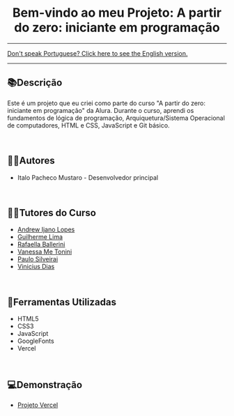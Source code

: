 <div align="center">
<h1>Bem-vindo ao meu Projeto: A partir do zero: iniciante em programação</h1> 
</div>

<hr>
<a href="https://github.com/ItaloPachecoMustaro/Alura-AluraMid-Project/blob/main/README-EN.md">Don't speak Portuguese? Click here to see the English version.</a>
<hr>

## 📚Descrição

Este é um projeto que eu criei como parte do curso "A partir do zero: iniciante em programação" da Alura. Durante o curso, aprendi os fundamentos de lógica de programação, Arquiquetura/Sistema Operacional de computadores, HTML e CSS, JavaScript e Git básico.

<br>

## 🧑‍💻Autores

- Italo Pacheco Mustaro - Desenvolvedor principal

<br>

## 👨‍🏫Tutores do Curso

- [Andrew Ijano Lopes](https://github.com/AndrewIjano)
- [Guilherme Lima](https://www.linkedin.com/in/guilherme-lima-458925178)
- [Rafaella Ballerini](https://github.com/rafaballerini)
- [Vanessa Me Tonini](https://github.com/vanessametonini)
- [Paulo Silveirai](https://www.linkedin.com/in/paulosilveira/)
- [Vinicius Dias](https://github.com/cviniciussdias)

<br>

## 🔧Ferramentas Utilizadas

- HTML5
- CSS3
- JavaScript
- GoogleFonts
- Vercel

<br>

## 💻Demonstração

- [Projeto Vercel](https://alura-alura-mid-project.vercel.app/)

